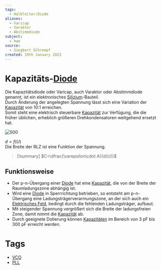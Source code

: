```yaml
---
tags:
  - Halbleiter/Diode
aliases:
  - Varicap
  - Varaktor
  - Abstimmdiode
subject:
  - hwe
source:
  - Siegbert SChrempf
created: 19th January 2023
---
```


# Kapazitäts-[Diode](Halbleiter/Diode.md)

Die Kapazitätsdiode oder Varicap, auch Varaktor oder Abstimmdiode genannt, ist ein elektronisches [Silizium](../../Physik/Materialkunde/Silizium.md)-Bauteil.  
Durch Änderung der angelegten Spannung lässt sich eine Variation der [Kapazität](../../Elektrotechnik/Kapazität.md) von 10:1 erreichen.  
Somit steht eine elektrisch steuerbare [Kapazität](../../Elektrotechnik/Kapazität.md) zur Verfügung, die die früher üblichen, erheblich größeren Drehkondensatoren weitgehend ersetzt hat.

![500](assets/varicap.png)

$d = f(U)$  
Die Breite der RLZ ist eine Funktion der Spannung.

>[!summary] $C=\dfrac{\varepsilon\cdot A}{d(U)}$

## Funktionsweise

- Der p-n-Übergang einer [Diode](Halbleiter/Diode.md) hat eine [Kapazität](../../Elektrotechnik/Kapazität.md), die von der Breite der Raumladungszone abhängig ist.
- Wird eine [Diode](Halbleiter/Diode.md) in Sperrrichtung betrieben, so entsteht am p-n-Übergang eine Ladungsträgerverarmungszone, an der sich auch ein [Elektrisches Feld](../../Elektrotechnik/Elektrisches%20Feld.md), bedingt durch die fehlenden Ladungsträger, aufbaut.
- Mit steigender Spannung vergrößert sich die Breite der ladungsfreien Zone, damit nimmt die [Kapazität](../../Elektrotechnik/Kapazität.md) ab.
- Durch geeignete Dotierung können [Kapazitäten](../../Elektrotechnik/Kapazität.md) im Bereich von 3 pF bis 300 pF erreicht werden.

# Tags

- [VCO](Oszillatoren/Voltage%20Controlled%20Oscillator.md)  
- [PLL](Oszillatoren/Phase%20Locked%20Loop.md)